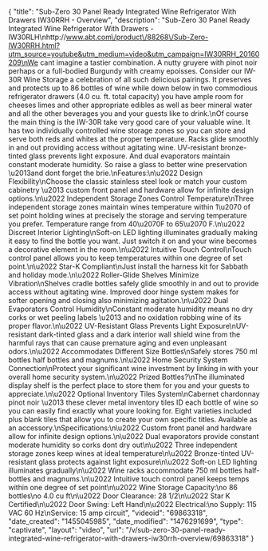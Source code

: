 {
    "title": "Sub-Zero 30 Panel Ready Integrated Wine Refrigerator With Drawers IW30RRH - Overview",
    "description": "Sub-Zero 30 Panel Ready Integrated Wine Refrigerator With Drawers - IW30RLH\nhttp:\/\/www.abt.com\/product\/88268\/Sub-Zero-IW30RRH.html?utm_source=youtube&utm_medium=video&utm_campaign=IW30RRH_20160209\nWe cant imagine a tastier combination. A nutty gruyere with pinot noir perhaps or a full-bodied Burgundy with creamy epoisses. Consider our IW-30R Wine Storage a celebration of all such delicious pairings. It preserves and protects up to 86 bottles of wine while down below in two commodious refrigerator drawers (4.0 cu. ft. total capacity) you have ample room for cheeses limes and other appropriate edibles as well as beer mineral water and all the other beverages you and your guests like to drink.\nOf course the main thing is the IW-30R take very good care of your valuable wine. It has two individually controlled wine storage zones so you can store and serve both reds and whites at the proper temperature. Racks glide smoothly in and out providing access without agitating wine. UV-resistant bronze-tinted glass prevents light exposure. And dual evaporators maintain constant moderate humidity. So raise a glass to better wine preservation \u2013and dont forget the brie.\nFeatures:\n\u2022 Design Flexibility\nChoose the classic stainless steel look or match your custom cabinetry \u2013 custom front panel and hardware allow for infinite design options.\n\u2022 Independent Storage Zones Control Temperature\nThree independent storage zones maintain wines temperature within 1\u2070 of set point holding wines at precisely the storage and serving temperature you prefer. Temperature range from 40\u2070F to 65\u2070 F.\n\u2022 Discreet Interior Lighting\nSoft-on LED lighting illuminates gradually making it easy to find the bottle you want. Just switch it on and your wine becomes a decorative element in the room.\n\u2022 Intuitive Touch Control\nTouch control panel allows you to keep temperatures within one degree of set point.\n\u2022 Star-K Compliant\nJust install the harness kit for Sabbath and holiday mode.\n\u2022 Roller-Glide Shelves Minimize Vibration\nShelves cradle bottles safely glide smoothly in and out to provide access without agitating wine. Improved door hinge system makes for softer opening and closing also minimizing agitation.\n\u2022 Dual Evaporators Control Humidity\nConstant moderate humidity means no dry corks or wet peeling labels \u2013 and no oxidation robbing wine of its proper flavor.\n\u2022 UV-Resistant Glass Prevents Light Exposure\nUV-resistant dark-tinted glass and a dark interior wall shield wine from the harmful rays that can cause premature aging and even unpleasant odors.\n\u2022 Accommodates Different Size Bottles\nSafely stores 750 ml bottles half bottles and magnums.\n\u2022 Home Security System Connection\nProtect your significant wine investment by linking in with your overall home security system.\n\u2022 Prized Bottles?\nThe illuminated display shelf is the perfect place to store them for you and your guests to appreciate.\n\u2022 Optional Inventory Tiles System\nCabernet chardonnay pinot noir \u2013 these clever metal inventory tiles ID each bottle of wine so you can easily find exactly what youre looking for. Eight varieties included plus blank tiles that allow you to create your own specific titles. Available as an accessory.\nSpecifications:\n\u2022 Custom front panel and hardware allow for infinite design options.\n\u2022 Dual evaporators provide constant moderate humidity so corks dont dry out\n\u2022 Three independent storage zones keep wines at ideal temperature\n\u2022 Bronze-tinted UV-resistant glass protects against light exposure\n\u2022 Soft-on LED lighting illuminates gradually\n\u2022 Wine racks accommodate 750 ml bottles half-bottles and magnums.\n\u2022 Intuitive touch control panel keeps temps within one degree of set point\n\u2022 Wine Storage Capacity:\no 86 bottles\no 4.0 cu ft\n\u2022 Door Clearance: 28 1\/2\n\u2022 Star K Certified\n\u2022 Door Swing: Left Hand\n\u2022 Electrical:\no Supply: 115 VAC 60 Hz\nService: 15 amp circuit",
    "videoid": "69863318",
    "date_created": "1455045985",
    "date_modified": "1476291699",
    "type": "captivate",
    "layout": "video",
    "url": "\/v\/sub-zero-30-panel-ready-integrated-wine-refrigerator-with-drawers-iw30rrh-overview\/69863318"
}